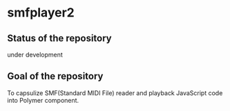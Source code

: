 # smfplayer2
## Status of the repository
under development

## Goal of the repository
To capsulize SMF(Standard MIDI File) reader and playback JavaScript code into Polymer component. 
